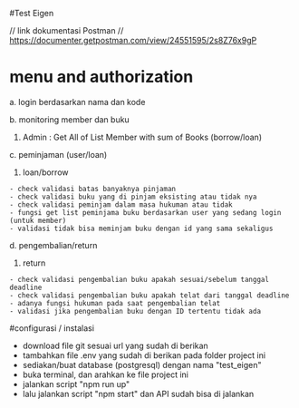 #Test Eigen

// link dokumentasi Postman //
https://documenter.getpostman.com/view/24551595/2s8Z76x9gP


# menu and authorization

a. login berdasarkan nama dan kode

b. monitoring member dan buku 

  1. Admin : Get All of List Member with sum of Books (borrow/loan) 


c. peminjaman (user/loan)

  1. loan/borrow

    - check validasi batas banyaknya pinjaman
    - check validasi buku yang di pinjam eksisting atau tidak nya
    - check validasi peminjam dalam masa hukuman atau tidak
    - fungsi get list peminjama buku berdasarkan user yang sedang login (untuk member)
    - validasi tidak bisa meminjam buku dengan id yang sama sekaligus
    
d. pengembalian/return

  1. return


    - check validasi pengembalian buku apakah sesuai/sebelum tanggal deadline
    - check validasi pengembalian buku apakah telat dari tanggal deadline
    - adanya fungsi hukuman pada saat pengembalian telat
    - validasi jika pengembalian buku dengan ID tertentu tidak ada
    
#configurasi / instalasi
- download file git sesuai url yang sudah di berikan
- tambahkan file .env yang sudah di berikan pada folder project ini
- sediakan/buat database (postgresql) dengan nama "test_eigen"
- buka terminal, dan arahkan ke file project ini 
- jalankan script "npm run up"
- lalu jalankan script "npm start" dan API sudah bisa di jalankan
    
